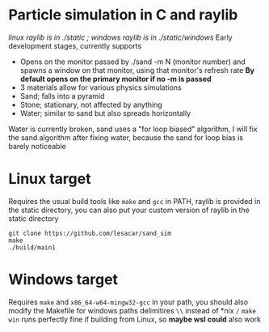 # Particle simulation in C and raylib
*linux raylib is in ./static ; windows raylib is in ./static/windows*
Early development stages, currently supports 
- Opens on the monitor passed by ./sand -m N (monitor number) and spawns a window on that monitor, using that monitor's refresh rate
**By default opens on the primary monitor if no -m is passed**
- 3 materials allow for various physics simulations
- Sand; falls into a pyramid
- Stone; stationary, not affected by anything
- Water; similar to sand but also spreads horizontally

Water is currently broken, sand uses a "for loop biased" algorithm, I will fix the sand algorithm after fixing water, because the sand for loop bias is barely noticeable
 
# Linux target
Requires the usual build tools like ```make``` and ```gcc``` in PATH, raylib is provided in the static directory, you can also put your custom version of raylib in the static directory
```
git clone https://github.com/lesacar/sand_sim
make
./build/main1
```

# Windows target
Requires ```make``` and ```x86_64-w64-mingw32-gcc``` in your path, you should also modify the Makefile for windows paths delimitires ```\\``` instead of *nix ```/```
```make win``` runs perfectly fine if building from Linux, so **maybe wsl could** also work